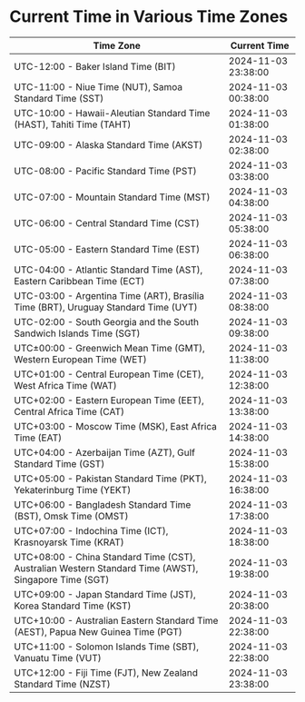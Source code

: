 # Current Time in Various Time Zones

| Time Zone | Current Time |
|-----------|--------------|
| UTC-12:00 - Baker Island Time (BIT) | 2024-11-03 23:38:00 |
| UTC-11:00 - Niue Time (NUT), Samoa Standard Time (SST) | 2024-11-03 00:38:00 |
| UTC-10:00 - Hawaii-Aleutian Standard Time (HAST), Tahiti Time (TAHT) | 2024-11-03 01:38:00 |
| UTC-09:00 - Alaska Standard Time (AKST) | 2024-11-03 02:38:00 |
| UTC-08:00 - Pacific Standard Time (PST) | 2024-11-03 03:38:00 |
| UTC-07:00 - Mountain Standard Time (MST) | 2024-11-03 04:38:00 |
| UTC-06:00 - Central Standard Time (CST) | 2024-11-03 05:38:00 |
| UTC-05:00 - Eastern Standard Time (EST) | 2024-11-03 06:38:00 |
| UTC-04:00 - Atlantic Standard Time (AST), Eastern Caribbean Time (ECT) | 2024-11-03 07:38:00 |
| UTC-03:00 - Argentina Time (ART), Brasília Time (BRT), Uruguay Standard Time (UYT) | 2024-11-03 08:38:00 |
| UTC-02:00 - South Georgia and the South Sandwich Islands Time (SGT) | 2024-11-03 09:38:00 |
| UTC±00:00 - Greenwich Mean Time (GMT), Western European Time (WET) | 2024-11-03 11:38:00 |
| UTC+01:00 - Central European Time (CET), West Africa Time (WAT) | 2024-11-03 12:38:00 |
| UTC+02:00 - Eastern European Time (EET), Central Africa Time (CAT) | 2024-11-03 13:38:00 |
| UTC+03:00 - Moscow Time (MSK), East Africa Time (EAT) | 2024-11-03 14:38:00 |
| UTC+04:00 - Azerbaijan Time (AZT), Gulf Standard Time (GST) | 2024-11-03 15:38:00 |
| UTC+05:00 - Pakistan Standard Time (PKT), Yekaterinburg Time (YEKT) | 2024-11-03 16:38:00 |
| UTC+06:00 - Bangladesh Standard Time (BST), Omsk Time (OMST) | 2024-11-03 17:38:00 |
| UTC+07:00 - Indochina Time (ICT), Krasnoyarsk Time (KRAT) | 2024-11-03 18:38:00 |
| UTC+08:00 - China Standard Time (CST), Australian Western Standard Time (AWST), Singapore Time (SGT) | 2024-11-03 19:38:00 |
| UTC+09:00 - Japan Standard Time (JST), Korea Standard Time (KST) | 2024-11-03 20:38:00 |
| UTC+10:00 - Australian Eastern Standard Time (AEST), Papua New Guinea Time (PGT) | 2024-11-03 22:38:00 |
| UTC+11:00 - Solomon Islands Time (SBT), Vanuatu Time (VUT) | 2024-11-03 22:38:00 |
| UTC+12:00 - Fiji Time (FJT), New Zealand Standard Time (NZST) | 2024-11-03 23:38:00 |
